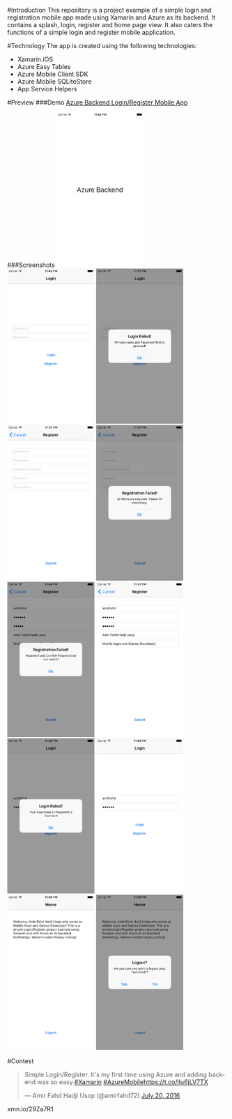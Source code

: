 #Introduction
This repository is a project example of a simple login and registration mobile app made using Xamarin and Azure as its backend. It contains a splash, login, register and home page view. It also caters the functions of a simple login and register mobile application.

#Technology
The app is created using the following technologies:
* Xamarin.iOS
* Azure Easy Tables
* Azure Mobile Client SDK
* Azure Mobile SQLiteStore
* App Service Helpers

#Preview
###Demo
[Azure Backend Login/Register Mobile App](https://www.youtube.com/watch?v=lJsjLW3svXc)

###Screenshots
<img src="./screenshots/1.png" alt="Screenshot1" width="200"/>
<img src="./screenshots/2.png" alt="Screenshot2" width="200"/>
<img src="./screenshots/3.png" alt="Screenshot3" width="200"/>
<img src="./screenshots/4.png" alt="Screenshot4" width="200"/>
<img src="./screenshots/5.png" alt="Screenshot5" width="200"/>
<img src="./screenshots/6.png" alt="Screenshot6" width="200"/>
<img src="./screenshots/7.png" alt="Screenshot7" width="200"/>
<img src="./screenshots/8.png" alt="Screenshot8" width="200"/>
<img src="./screenshots/9.png" alt="Screenshot9" width="200"/>
<img src="./screenshots/10.png" alt="Screenshot10" width="200"/>
<img src="./screenshots/11.png" alt="Screenshot11" width="200"/>

#Contest
<blockquote class="twitter-tweet" data-lang="en"><p lang="en" dir="ltr">Simple Login/Register. It&#39;s my first time using Azure and adding backend was so easy.<a href="https://twitter.com/hashtag/Xamarin?src=hash">#Xamarin</a> <a href="https://twitter.com/hashtag/AzureMobile?src=hash">#AzureMobile</a><a href="https://t.co/lIu6jLV7TX">https://t.co/lIu6jLV7TX</a></p>&mdash; Amir Fahd Hadji Usop (@amirfahd72) <a href="https://twitter.com/amirfahd72/status/755766233270628353">July 20, 2016</a></blockquote>
<script async src="//platform.twitter.com/widgets.js" charset="utf-8"></script>
xmn.io/29Za7R1

